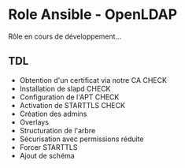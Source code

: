# Role Ansible - OpenLDAP

Rôle en cours de développement...

## TDL

- Obtention d'un certificat via notre CA    CHECK
- Installation de slapd    CHECK
- Configuration de l'APT    CHECK
- Activation de STARTTLS    CHECK
- Création des admins
- Overlays
- Structuration de l'arbre
- Sécurisation avec permissions réduite
- Forcer STARTTLS
- Ajout de schéma
